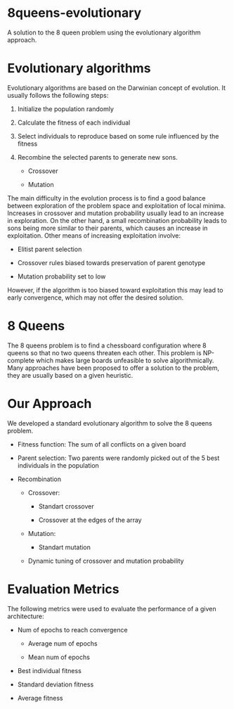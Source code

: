 # 8queens-evolutionary

A solution to the 8 queen problem using the evolutionary algorithm approach.



# Evolutionary algorithms

Evolutionary algorithms are based on the Darwinian concept of evolution. It usually follows the following steps:

1. Initialize the population randomly

2. Calculate the fitness of each individual

3. Select individuals to reproduce based on some rule influenced by the fitness

4. Recombine the selected parents to generate new sons.

   - Crossover

   - Mutation  



The main difficulty in the evolution process is to find a good balance between exploration of the problem space and exploitation of local minima. Increases in crossover and mutation probability usually lead to an increase in exploration. On the other hand, a small recombination probability leads to sons being more similar to their parents, which causes an increase in exploitation. Other means of increasing exploitation involve:



- Elitist parent selection

- Crossover rules biased towards preservation of parent genotype

- Mutation probability set to low  



However, if the algorithm is too biased toward exploitation this may lead to early convergence, which may not offer the desired solution.



# 8 Queens 

The 8 queens problem is to find a chessboard configuration where 8 queens so that no two queens threaten each other. This problem is NP-complete which makes large boards unfeasible to solve algorithmically. Many approaches have been proposed to offer a solution to the problem, they are usually based on a given heuristic.



# Our Approach

We developed a standard evolutionary algorithm to solve the 8 queens problem.

- Fitness function: The sum of all conflicts on a given board 

- Parent selection: Two parents were randomly picked out of the 5 best individuals in the population

- Recombination

    - Crossover:

      - Standart crossover

      - Crossover at the edges of the array

    - Mutation:

      - Standart mutation

    - Dynamic tuning of crossover and mutation probability



# Evaluation Metrics

The following metrics were used to evaluate the performance of a given architecture:

- Num of epochs to reach convergence

  - Average num of epochs

  - Mean num of epochs

- Best individual fitness

- Standard deviation fitness

- Average fitness

